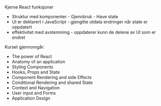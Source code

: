 Kjerne React funksjoner
- Struktur med komponenter
		- Gjennbruk
		- Have state
- UI er deklarert i JavaScript
		- gjengitte utdata endringer når state er oppdatert
- effektivitet med avstemming
		- oppdaterer kunn de delene av UI som er endret

Kurset gjennomgår:

- The power of React
- Anatomy of an application
- Styling Components
- Hooks, Props and State
- Component Rendering and side Effects
- Conditional Rendering and shared State
- Context and Navigation 
- User input and Forms
- Application Design

